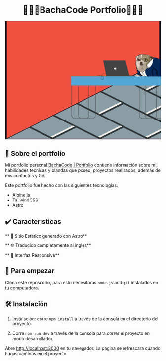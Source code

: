 <h1 align="center">
🐜🐜🐜BachaCode Portfolio🐜🐜🐜
</h1>

<div align="center">
  <img alt="Demo" src="./public/imgs/herosec-tobi.png"  />
</div>

## 📖 Sobre el portfolio

Mi portfolio personal <a href="http://bachacode.github.io/" target="_blank">BachaCode | Portfolio</a> contiene información sobre mi, habilidades tecnicas y blandas que poseo, proyectos realizados, además de mis contactos y CV.<br/>

Este portfolio fue hecho con las siguientes tecnologias.

- Alpine.js
- TailwindCSS
- Astro

## ✔️ Caracteristicas

** 🚀 Sitio Estatico generado con Astro**

** 🌐 Traducido completamente al ingles**

** 📱 Interfaz Responsive**

## 🏁 Para empezar

Clona este repositorio, para esto necesitaras `node.js` and `git` instalados en tu computadora.

## 🛠 Instalación

1. Instalación: corre `npm install` a través de la consola en el directorio del proyecto.

2. Corre `npm run dev` a través de la consola para correr el proyecto en modo desarrollador.

Abre [http://localhost:3000](http://localhost:3000) en tu navegador.
La pagina se refrescara cuando hagas cambios en el proyecto